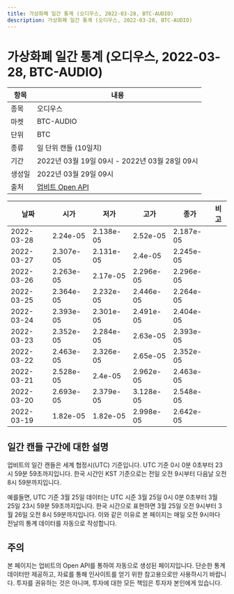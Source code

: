 ```yaml
---
title: 가상화폐 일간 통계 (오디우스, 2022-03-28, BTC-AUDIO)
description: 가상화폐 일간 통계 (오디우스, 2022-03-28, BTC-AUDIO)
---
```



가상화폐 일간 통계 (오디우스, 2022-03-28, BTC-AUDIO)
===

|항목|내용|
|--|--|
|종목|오디우스|
|마켓|BTC-AUDIO|
|단위|BTC|
|종류|일 단위 캔들 (10일치)|
|기간|2022년 03월 19일 09시 - 2022년 03월 28일 09시|
|생성일|2022년 03월 29일 09시|
|출처|[업비트 Open API](https://docs.upbit.com)|


|날짜|시가|저가|고가|종가|비고|
|--|--|--|--|--|--|
|2022-03-28|2.24e-05|2.138e-05|2.52e-05|2.187e-05|    |
|2022-03-27|2.307e-05|2.131e-05|2.4e-05|2.245e-05|    |
|2022-03-26|2.263e-05|2.17e-05|2.296e-05|2.296e-05|    |
|2022-03-25|2.364e-05|2.232e-05|2.446e-05|2.264e-05|    |
|2022-03-24|2.393e-05|2.301e-05|2.491e-05|2.404e-05|    |
|2022-03-23|2.352e-05|2.284e-05|2.63e-05|2.393e-05|    |
|2022-03-22|2.463e-05|2.326e-05|2.65e-05|2.352e-05|    |
|2022-03-21|2.528e-05|2.4e-05|2.962e-05|2.463e-05|    |
|2022-03-20|2.693e-05|2.379e-05|3.128e-05|2.548e-05|    |
|2022-03-19|1.82e-05|1.82e-05|2.998e-05|2.642e-05|    |


일간 캔들 구간에 대한 설명
---


업비트의 일간 캔들은 세계 협정시(UTC) 기준입니다. 
UTC 기준 0시 0분 0초부터 23시 59분 59초까지입니다. 
한국 시간인 KST 기준으로는 전일 오전 9시부터 다음날 오전 8시 59분까지입니다. 


예를들면, UTC 기준 3월 25일 데이터는 UTC 시준 3월 25일 0시 0분 0초부터 3월 25일 23시 59분 59초까지입니다. 
한국 시간으로 표현하면 3월 25일 오전 9시부터 3월 26일 오전 8시 59분까지입니다. 
이와 같은 이유로 본 페이지는 매일 오전 9시마다 전날의 통계 데이터를 자동으로 작성합니다. 


주의
---


본 페이지는 업비트의 Open API를 통하여 자동으로 생성된 페이지입니다. 
단순한 통계 데이터만 제공하고, 자료를 통해 인사이트를 얻기 위한 참고용으로만 사용하시기 바랍니다. 
투자를 권유하는 것은 아니며, 투자에 대한 모든 책임은 투자자 본인에게 있습니다. 
